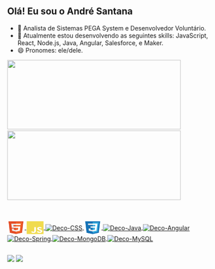 ## Olá! Eu sou o André Santana

- 🔭 Analista de Sistemas PEGA System e  Desenvolvedor  Voluntário.
- 🌱 Atualmente estou desenvolvendo as seguintes skills: JavaScript, React, Node.js, Java, Angular, Salesforce, e Maker.
- 😄 Pronomes: ele/dele.

<div>
  <a href="https://github.com/decodev-dba">
  <img height="160" width="400" src="https://github-readme-stats.vercel.app/api?username=decodev-dba&show_icons=true&icon_color=#00B1ED&theme=algolia&include_all_commits=true&count_private=true"/>
  <img height="160" width="400" src="https://github-readme-stats.vercel.app/api/top-langs/?username=decodev-dba&layout=compact&icon_color=turquoise&langs_count=7&theme=#00B1ED"/>
</div>
  
 ##
  <div style="display: inline_block"><br>
  <img align="center" alt="Deco-HTML" height="30" width="40" src="https://raw.githubusercontent.com/devicons/devicon/master/icons/html5/html5-original.svg">
  <img align="center" alt="Deco-Js" height="30" width="40" src="https://raw.githubusercontent.com/devicons/devicon/master/icons/javascript/javascript-plain.svg">
  <img align="center" alt="Deco-CSS" height="30" width="40" src="https://img.shields.io/badge/Node.js-43853D?style=for-the-badge&logo=node.js&logoColor=white">
  <img align="center" alt="Deco-Node" height="30" width="40" src="https://raw.githubusercontent.com/devicons/devicon/master/icons/css3/css3-original.svg"> 
  <img align="center" alt="Deco-Java" height="30" width="40" src="https://img.shields.io/badge/Java-ED8B00?style=for-the-badge&logo=java&logoColor=white">
  <img align="center" alt="Deco-Angular" height="30" width="40" src="https://img.shields.io/badge/Angular-DD0031?style=for-the-badge&logo=angular&logoColor=white">
  <img align="center" alt="Deco-Spring" height="30" width="40" src="https://img.shields.io/badge/Spring-6DB33F?style=for-the-badge&logo=spring&logoColor=white">
  <img align="center" alt="Deco-MongoDB" height="30" width="40" src="https://img.shields.io/badge/MongoDB-4EA94B?style=for-the-badge&logo=mongodb&logoColor=white">
  <img align="center" alt="Deco-MySQL" height="30" width="40" src="https://img.shields.io/badge/MySQL-00000F?style=for-the-badge&logo=mysql&logoColor=white">
 </div>
  
  ##
  <div>  
 <a href="https://discord.gg/SardsBnKpk" target="_blank"><img src="https://img.shields.io/badge/Discord-7289DA?style=for-the-badge&logo=discord&logoColor=white" target="_blank"></a> 
 <a href="https://www.linkedin.com/in/andré-santana" target="_blank"><img src="https://img.shields.io/badge/-LinkedIn-%230077B5?style=for-the-badge&logo=linkedin&logoColor=white" target="_blank"></a>
</div>

